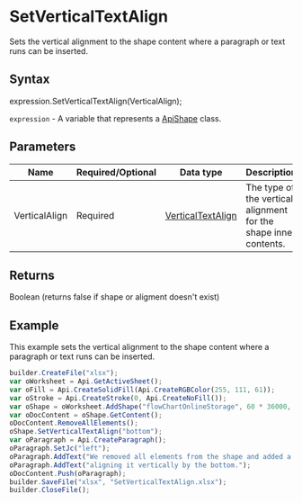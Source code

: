 # SetVerticalTextAlign

Sets the vertical alignment to the shape content where a paragraph or text runs can be inserted.

## Syntax

expression.SetVerticalTextAlign(VerticalAlign);

`expression` - A variable that represents a [ApiShape](../ApiShape.md) class.

## Parameters

| **Name** | **Required/Optional** | **Data type** | **Description** |
| ------------- | ------------- | ------------- | ------------- |
| VerticalAlign | Required | [VerticalTextAlign](../../../Enumerations/VerticalTextAlign.md) | The type of the vertical alignment for the shape inner contents. |

## Returns

Boolean (returns false if shape or aligment doesn't exist)

## Example

This example sets the vertical alignment to the shape content where a paragraph or text runs can be inserted.

```javascript
builder.CreateFile("xlsx");
var oWorksheet = Api.GetActiveSheet();
var oFill = Api.CreateSolidFill(Api.CreateRGBColor(255, 111, 61));
var oStroke = Api.CreateStroke(0, Api.CreateNoFill());
var oShape = oWorksheet.AddShape("flowChartOnlineStorage", 60 * 36000, 50 * 36000, oFill, oStroke, 0, 2 * 36000, 0, 3 * 36000);
var oDocContent = oShape.GetContent();
oDocContent.RemoveAllElements();
oShape.SetVerticalTextAlign("bottom");
var oParagraph = Api.CreateParagraph();
oParagraph.SetJc("left");
oParagraph.AddText("We removed all elements from the shape and added a new paragraph inside it ");
oParagraph.AddText("aligning it vertically by the bottom.");
oDocContent.Push(oParagraph);
builder.SaveFile("xlsx", "SetVerticalTextAlign.xlsx");
builder.CloseFile();
```